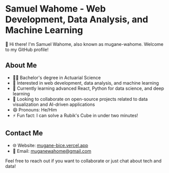 # Samuel Wahome - Web Development, Data Analysis, and Machine Learning

👋 Hi there! I'm Samuel Wahome, also known as mugane-wahome. Welcome to my GitHub profile! 

## About Me
- 👨‍🎓 Bachelor's degree in Actuarial Science
- 👀 Interested in web development, data analysis, and machine learning
- 🌱 Currently learning advanced React, Python for data science, and deep learning
- 💞️ Looking to collaborate on open-source projects related to data visualization and AI-driven applications
- 😄 Pronouns: He/Him
- ⚡ Fun fact: I can solve a Rubik's Cube in under two minutes!

## Contact Me
- 🌐 Website: [mugane-bice.vercel.app](https://mugane-bice.vercel.app/)
- 📧 Email: muganewahome@gmail.com

Feel free to reach out if you want to collaborate or just chat about tech and data! 
